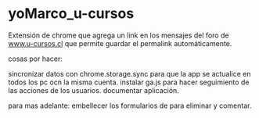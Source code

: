 yoMarco_u-cursos
================

Extensión de chrome que agrega un link en los mensajes del foro de www.u-cursos.cl que permite guardar el permalink automáticamente.

cosas por hacer:

sincronizar datos con chrome.storage.sync para que la app se actualice en todos los pc ocn la misma cuenta.
instalar ga.js para hacer seguimiento de las acciones de los usuarios.
documentar aplicación.

para mas adelante:
  embellecer los formularios de para eliminar y comentar.

